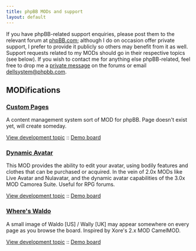```yaml
---
title: phpBB MODs and support
layout: default
---
```


If you have phpBB-related support enquiries, please post them to the relevant forum at [phpBB.com](http://www.phpbb.com); although I do on occasion offer private support, I prefer to provide it publicly so others may benefit from it as well. Support requests related to my MODs should go in their respective topics (see below). If you wish to contact me for anything else phpBB-related, feel free to drop me a [private message](http://www.phpbb.com/community/ucp.php?i=pm&mode=compose&u=178433) on the forums or email dellsystem@phpbb.com.

MODifications
-------------

### [Custom Pages](phpbb-custom-pages) ###

A content management system sort of MOD for phpBB. Page doesn't exist yet, will create someday.

[View development topic](http://www.phpbb.com "Not available yet") :: [Demo board](http://phpbb.dellsystem.me/cp/)

### [Dynamic Avatar](phpbb-dynamic-avatar) ###

This MOD provides the ability to edit your avatar, using bodily features and clothes that can be purchased or acquired. In the vein of 2.0x MODs like Live Avatar and Nulavatar, and the dynamic avatar capabilities of the 3.0x MOD Camorea Suite. Useful for RPG forums.

[View development topic](http://www.phpbb.com/community/viewtopic.php?f=70&t=1823845) :: [Demo board](http://phpbb.dellsystem.me/dynamo/)

### [Where's Waldo](phpbb-waldo) ###

A small image of Waldo [US] / Wally [UK] may appear somewhere on every page as you browse the board. Inspired by Xore's 2.x MOD CamelMOD. 

[View development topic](http://www.phpbb.com/community/viewtopic.php?f=70&t=2092309) :: [Demo board](http://phpbb.dellsystem.me/waldo/)


